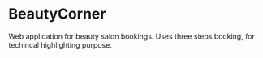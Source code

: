 # BeautyCorner

Web application for beauty salon bookings. Uses three steps booking, for techincal highlighting purpose.